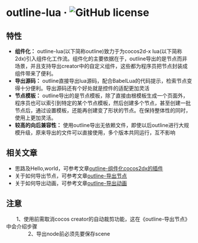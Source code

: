 outline-lua &middot; ![GitHub license](https://img.shields.io/badge/license-MIT-blue.svg)
=======
特性
-------
* **组件化：** outline-lua(以下简称outline)致力于为cocos2d-x lua(以下简称2dx)引入组件化工作流。组件化的主要依据在于，outline导出的是节点而非场景，并且支持导出creator中的自定义组件，这些都为程序员把节点封装成组件带来了便利。
* **导出源码：** outline直接导出lua源码，配合BabelLua的代码提示，检索节点变得十分便利。导出源码还有个好处就是控件的适配更加灵活
* **节点模板：** outline导出的是节点模板，除了直接由根模板生成一个页面外，程序员也可以索引到特定的某个节点模板，然后创建多个节点，甚至创建一批节点后，通过设置模板，还能再创建变了形状的节点。在保持整体性的同时，使用上更加灵活。 
* **较高的向后兼容性：** 使用outline导出无依赖文件，即使以后outline进行大规模升级，原来导出的文件可以直接使用，多个版本共同运行，互不影响

相关文章
--------
* 思路及Hello,world，可参考文章[outline-组件化cocos2dx的插件](https://www.jianshu.com/p/aba7d1deebcd)  
* 关于如何导出节点，可参考文章[outline-导出节点](https://www.jianshu.com/p/2b1766662498)  
* 关于如何导出动画，可参考文章[outline-导出动画](https://www.jianshu.com/p/a7a9e2a972f5)  

  
注意
---------
        1、使用前需取消cocos creator的自动裁剪功能，这在《outline-导出节点》中会介绍步骤  
        
        2、导出node前必须先要保存scene 
        
        
